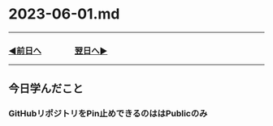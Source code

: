 # 2023-06-01.md

---
### [◀️前日へ](https://github.com/yuasys/chatty-journal/blob/main/2023/05/2023-05-31.md)&emsp;&emsp;&emsp;&emsp;[翌日へ▶️](https://github.com/yuasys/chatty-journal/blob/main/2023/06/2023-06-02.md)
---

## 今日学んだこと

### GitHubリポジトリをPin止めできるのははPublicのみ

